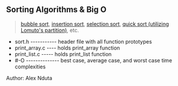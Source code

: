 ## Sorting Algorithms & Big O
> [bubble sort](https://en.wikipedia.org/wiki/Bubble_sort),
> [insertion sort](https://en.wikipedia.org/wiki/Insertion_sort),
> [selection sort](https://en.wikipedia.org/wiki/Selection_sort),
> [quick sort (utilizing Lomuto's partition)](https://en.wikipedia.org/wiki/Quicksort), etc.

* sort.h ----------- header file with all function prototypes
* print_array.c ---- holds print_array function
* print_list.c ----- holds print_list function
* #-O -------------- best case, average case, and worst case time complexities

Author: Alex Nduta
